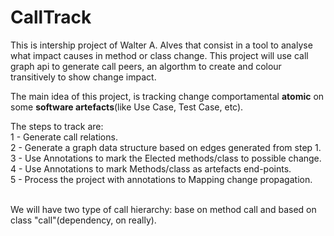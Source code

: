 # CallTrack
This is intership project of Walter A. Alves that consist in a tool to analyse what impact causes in method or class change. 
This project will use call graph api  to generate call peers, an algorthm to create and colour transitively to show change impact.


The main idea of this project, is tracking change comportamental <b>atomic</b> on some <b>software artefacts</b>(like Use Case, Test Case, etc).

The steps to track are:</br>
  1 - Generate call relations.</br>
  2 - Generate a graph data structure based on edges generated from step 1.</br>
  3 - Use Annotations to mark the Elected methods/class to possible change.</br>
  4 - Use Annotations to mark Methods/class as artefacts end-points.</br>
  5 - Process the project with annotations to Mapping change propagation.</br></br>

We will have two type of call hierarchy: base on method call and based on class "call"(dependency, on really).
